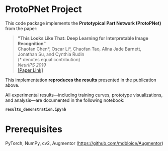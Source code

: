 # ProtoPNet Project

This code package implements the **Prototypical Part Network (ProtoPNet)**  
from the paper:

> **"This Looks Like That: Deep Learning for Interpretable Image Recognition"**  
> Chaofan Chen*, Oscar Li*, Chaofan Tao, Alina Jade Barnett,  
> Jonathan Su, and Cynthia Rudin  
> (* denotes equal contribution)  
> *NeurIPS 2019*  
> [[Paper Link]](https://arxiv.org/pdf/1806.10574)

This implementation **reproduces the results** presented in the publication above.

All experimental results—including training curves, prototype visualizations, and analysis—are documented in the following notebook:

**`results_demonstration.ipynb`**

# Prerequisites

PyTorch, NumPy, cv2, Augmentor (https://github.com/mdbloice/Augmentor)


